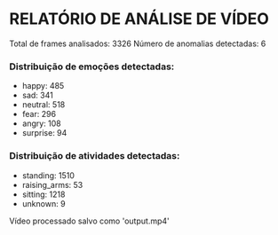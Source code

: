 # RELATÓRIO DE ANÁLISE DE VÍDEO

Total de frames analisados: 3326
Número de anomalias detectadas: 6

### Distribuição de emoções detectadas:

- happy: 485
- sad: 341
- neutral: 518
- fear: 296
- angry: 108
- surprise: 94

### Distribuição de atividades detectadas:

- standing: 1510
- raising_arms: 53
- sitting: 1218
- unknown: 9

Vídeo processado salvo como 'output.mp4'
